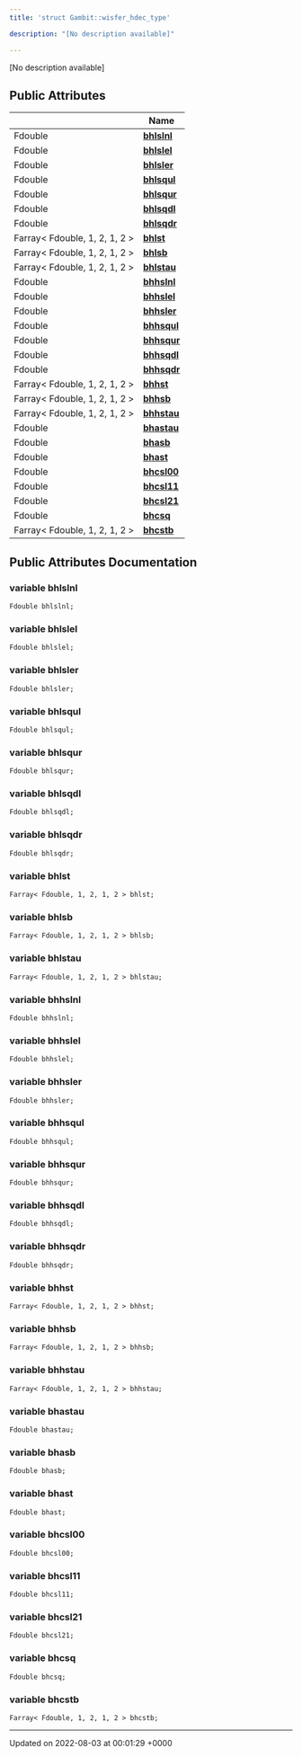 ```yaml
---
title: 'struct Gambit::wisfer_hdec_type'

description: "[No description available]"

---
```









[No description available]

## Public Attributes

|                | Name           |
| -------------- | -------------- |
| Fdouble | **[bhlslnl](/documentation/code/main/classes/structgambit_1_1wisfer__hdec__type/#variable-bhlslnl)**  |
| Fdouble | **[bhlslel](/documentation/code/main/classes/structgambit_1_1wisfer__hdec__type/#variable-bhlslel)**  |
| Fdouble | **[bhlsler](/documentation/code/main/classes/structgambit_1_1wisfer__hdec__type/#variable-bhlsler)**  |
| Fdouble | **[bhlsqul](/documentation/code/main/classes/structgambit_1_1wisfer__hdec__type/#variable-bhlsqul)**  |
| Fdouble | **[bhlsqur](/documentation/code/main/classes/structgambit_1_1wisfer__hdec__type/#variable-bhlsqur)**  |
| Fdouble | **[bhlsqdl](/documentation/code/main/classes/structgambit_1_1wisfer__hdec__type/#variable-bhlsqdl)**  |
| Fdouble | **[bhlsqdr](/documentation/code/main/classes/structgambit_1_1wisfer__hdec__type/#variable-bhlsqdr)**  |
| Farray< Fdouble, 1, 2, 1, 2 > | **[bhlst](/documentation/code/main/classes/structgambit_1_1wisfer__hdec__type/#variable-bhlst)**  |
| Farray< Fdouble, 1, 2, 1, 2 > | **[bhlsb](/documentation/code/main/classes/structgambit_1_1wisfer__hdec__type/#variable-bhlsb)**  |
| Farray< Fdouble, 1, 2, 1, 2 > | **[bhlstau](/documentation/code/main/classes/structgambit_1_1wisfer__hdec__type/#variable-bhlstau)**  |
| Fdouble | **[bhhslnl](/documentation/code/main/classes/structgambit_1_1wisfer__hdec__type/#variable-bhhslnl)**  |
| Fdouble | **[bhhslel](/documentation/code/main/classes/structgambit_1_1wisfer__hdec__type/#variable-bhhslel)**  |
| Fdouble | **[bhhsler](/documentation/code/main/classes/structgambit_1_1wisfer__hdec__type/#variable-bhhsler)**  |
| Fdouble | **[bhhsqul](/documentation/code/main/classes/structgambit_1_1wisfer__hdec__type/#variable-bhhsqul)**  |
| Fdouble | **[bhhsqur](/documentation/code/main/classes/structgambit_1_1wisfer__hdec__type/#variable-bhhsqur)**  |
| Fdouble | **[bhhsqdl](/documentation/code/main/classes/structgambit_1_1wisfer__hdec__type/#variable-bhhsqdl)**  |
| Fdouble | **[bhhsqdr](/documentation/code/main/classes/structgambit_1_1wisfer__hdec__type/#variable-bhhsqdr)**  |
| Farray< Fdouble, 1, 2, 1, 2 > | **[bhhst](/documentation/code/main/classes/structgambit_1_1wisfer__hdec__type/#variable-bhhst)**  |
| Farray< Fdouble, 1, 2, 1, 2 > | **[bhhsb](/documentation/code/main/classes/structgambit_1_1wisfer__hdec__type/#variable-bhhsb)**  |
| Farray< Fdouble, 1, 2, 1, 2 > | **[bhhstau](/documentation/code/main/classes/structgambit_1_1wisfer__hdec__type/#variable-bhhstau)**  |
| Fdouble | **[bhastau](/documentation/code/main/classes/structgambit_1_1wisfer__hdec__type/#variable-bhastau)**  |
| Fdouble | **[bhasb](/documentation/code/main/classes/structgambit_1_1wisfer__hdec__type/#variable-bhasb)**  |
| Fdouble | **[bhast](/documentation/code/main/classes/structgambit_1_1wisfer__hdec__type/#variable-bhast)**  |
| Fdouble | **[bhcsl00](/documentation/code/main/classes/structgambit_1_1wisfer__hdec__type/#variable-bhcsl00)**  |
| Fdouble | **[bhcsl11](/documentation/code/main/classes/structgambit_1_1wisfer__hdec__type/#variable-bhcsl11)**  |
| Fdouble | **[bhcsl21](/documentation/code/main/classes/structgambit_1_1wisfer__hdec__type/#variable-bhcsl21)**  |
| Fdouble | **[bhcsq](/documentation/code/main/classes/structgambit_1_1wisfer__hdec__type/#variable-bhcsq)**  |
| Farray< Fdouble, 1, 2, 1, 2 > | **[bhcstb](/documentation/code/main/classes/structgambit_1_1wisfer__hdec__type/#variable-bhcstb)**  |

## Public Attributes Documentation

### variable bhlslnl

```
Fdouble bhlslnl;
```


### variable bhlslel

```
Fdouble bhlslel;
```


### variable bhlsler

```
Fdouble bhlsler;
```


### variable bhlsqul

```
Fdouble bhlsqul;
```


### variable bhlsqur

```
Fdouble bhlsqur;
```


### variable bhlsqdl

```
Fdouble bhlsqdl;
```


### variable bhlsqdr

```
Fdouble bhlsqdr;
```


### variable bhlst

```
Farray< Fdouble, 1, 2, 1, 2 > bhlst;
```


### variable bhlsb

```
Farray< Fdouble, 1, 2, 1, 2 > bhlsb;
```


### variable bhlstau

```
Farray< Fdouble, 1, 2, 1, 2 > bhlstau;
```


### variable bhhslnl

```
Fdouble bhhslnl;
```


### variable bhhslel

```
Fdouble bhhslel;
```


### variable bhhsler

```
Fdouble bhhsler;
```


### variable bhhsqul

```
Fdouble bhhsqul;
```


### variable bhhsqur

```
Fdouble bhhsqur;
```


### variable bhhsqdl

```
Fdouble bhhsqdl;
```


### variable bhhsqdr

```
Fdouble bhhsqdr;
```


### variable bhhst

```
Farray< Fdouble, 1, 2, 1, 2 > bhhst;
```


### variable bhhsb

```
Farray< Fdouble, 1, 2, 1, 2 > bhhsb;
```


### variable bhhstau

```
Farray< Fdouble, 1, 2, 1, 2 > bhhstau;
```


### variable bhastau

```
Fdouble bhastau;
```


### variable bhasb

```
Fdouble bhasb;
```


### variable bhast

```
Fdouble bhast;
```


### variable bhcsl00

```
Fdouble bhcsl00;
```


### variable bhcsl11

```
Fdouble bhcsl11;
```


### variable bhcsl21

```
Fdouble bhcsl21;
```


### variable bhcsq

```
Fdouble bhcsq;
```


### variable bhcstb

```
Farray< Fdouble, 1, 2, 1, 2 > bhcstb;
```


-------------------------------

Updated on 2022-08-03 at 00:01:29 +0000